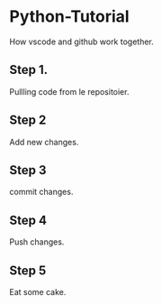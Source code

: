 # Python-Tutorial
How vscode and github work together.

## Step 1. 
Pullling code from le repositoier.

## Step 2
Add new changes.

## Step 3 
commit changes.

## Step 4
Push changes.

## Step 5
Eat some cake.